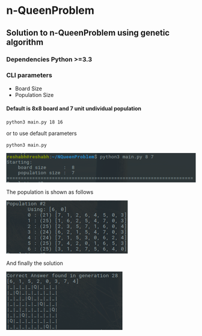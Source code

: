 # n-QueenProblem
Solution to n-QueenProblem using genetic algorithm
---
### Dependencies Python >=3.3
### CLI parameters 
* Board Size
* Population Size
#### Default is 8x8 board and 7 unit undividual population
```
python3 main.py 18 16
```
or to use default parameters 
```
python3 main.py 
```
![alt text](screenshots/one.png)

The population is shown as follows 

![alt text](screenshots/two.png)

And finally the solution 

![alt text](screenshots/three.png)
